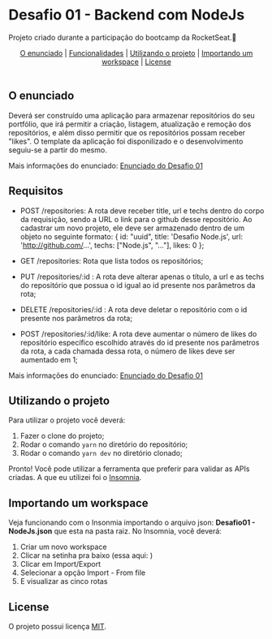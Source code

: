 # Desafio 01 - Backend com NodeJs
Projeto criado durante a participação do bootcamp da RocketSeat.🚀
</p>
<center> <a href="#enunciado">O enunciado</a> | <a href="#funcio">Funcionalidades</a> | <a href="#project">Utilizando o projeto</a> | <a href="#import">Importando um workspace</a> | <a href="#license">License</a> </center>
</br>


## <a id="enunciado">O enunciado</a>

Deverá ser construído uma aplicação para armazenar repositórios do seu portfólio, que irá permitir a criação, listagem, 
atualização e remoção dos repositórios, e além disso permitir que os repositórios possam receber "likes".
O template da aplicação foi disponilizado e o desenvolvimento seguiu-se a partir do mesmo.

Mais informações do enunciado: [Enunciado do Desafio 01](https://github.com/Rocketseat/bootcamp-gostack-desafios/tree/master/desafio-conceitos-nodejs)

## <a id="funcio">Requisitos</a>

* POST /repositories: A rota deve receber title, url e techs dentro do corpo da requisição, sendo a URL o link para o github desse repositório.
Ao cadastrar um novo projeto, ele deve ser armazenado dentro de um objeto no seguinte formato: 
{ id: "uuid", title: 'Desafio Node.js', url: 'http://github.com/...', techs: ["Node.js", "..."], likes: 0 }; 

* GET /repositories: Rota que lista todos os repositórios;

* PUT /repositories/:id : A rota deve alterar apenas o título, a url e as techs do repositório que possua o id igual ao id presente nos parâmetros da rota;

* DELETE /repositories/:id : A rota deve deletar o repositório com o id presente nos parâmetros da rota;

* POST /repositories/:id/like: A rota deve aumentar o número de likes do repositório específico escolhido através do id presente nos parâmetros da rota, a cada chamada dessa rota, o número de likes deve ser aumentado em 1;

Mais informações do enunciado: [Enunciado do Desafio 01](https://github.com/Rocketseat/bootcamp-gostack-desafios/tree/master/desafio-conceitos-nodejs)

## <a id="project">Utilizando o projeto</a>
Para utilizar o projeto você deverá:
1. Fazer o clone do projeto;
2. Rodar o comando `yarn` no diretório do repositório;
3. Rodar o comando `yarn dev` no diretório clonado;

Pronto! Você pode utilizar a ferramenta que preferir para validar as APIs criadas.
A que eu utilizei foi o [Insomnia](https://insomnia.rest/).

## <a id="import">Importando um workspace</a>

Veja funcionando com o Insonmia importando o arquivo json: **Desafio01 - NodeJs.json** que esta na pasta raiz.
No Insomnia, você deverá: 
1. Criar um novo workspace 
2. Clicar na setinha pra baixo (essa aqui: ) 
3. Clicar em Import/Export
4. Selecionar a opção Import - From file
5. E visualizar as cinco rotas

## <a id="license">License</a>
O projeto possui licença [MIT](https://github.com/andreserudo/repositories_backend/blob/master/LICENSE).
